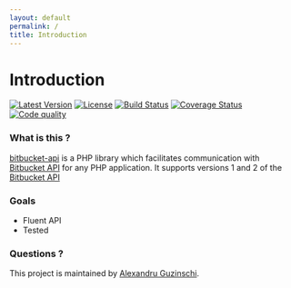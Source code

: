 ```yaml
---
layout: default
permalink: /
title: Introduction
---
```


# Introduction

[![Latest Version](https://img.shields.io/packagist/v/gentle/bitbucket-api.svg?style=flat-square)](https://packagist.org/packages/gentle/bitbucket-api)
[![License](https://img.shields.io/badge/license-MIT-blue.svg?style=flat-square)](https://github.com/gentlero/bitbucket-api/blob/master/LICENSE)
[![Build Status](https://img.shields.io/travis/gentlero/bitbucket-api/master.svg?style=flat-square)](https://travis-ci.org/gentlero/bitbucket-api)
[![Coverage Status](https://img.shields.io/scrutinizer/coverage/b/gentlero/bitbucket-api.svg?style=flat-square)](https://scrutinizer-ci.com/b/gentlero/bitbucket-api/?branch=develop)
[![Code quality](https://img.shields.io/scrutinizer/b/gentlero/bitbucket-api.svg?style=flat-square)](https://scrutinizer-ci.com/b/gentlero/bitbucket-api/?branch=develop)

### What is this ?

[bitbucket-api][3] is a PHP library which facilitates communication with [Bitbucket API][1] for any PHP application.
It supports versions 1 and 2 of the [Bitbucket API][4]

### Goals

  - Fluent API
  - Tested

### Questions ?

This project is maintained by [Alexandru Guzinschi][2].

[1]: https://api.bitbucket.org
[2]: https://twitter.com/vimishor
[3]: https://bitbucket.org/gentlero/bitbucket-api
[4]: https://api.bitbucket.org/
